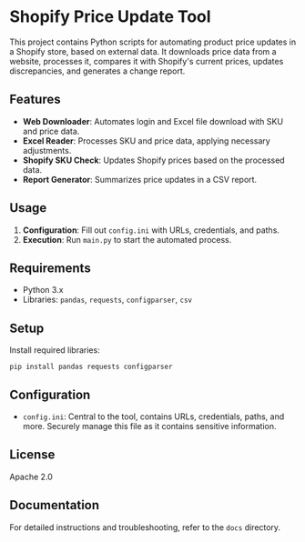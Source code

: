 
# Shopify Price Update Tool

This project contains Python scripts for automating product price updates in a Shopify store, based on external data. It downloads price data from a website, processes it, compares it with Shopify's current prices, updates discrepancies, and generates a change report.

## Features
- **Web Downloader**: Automates login and Excel file download with SKU and price data.
- **Excel Reader**: Processes SKU and price data, applying necessary adjustments.
- **Shopify SKU Check**: Updates Shopify prices based on the processed data.
- **Report Generator**: Summarizes price updates in a CSV report.

## Usage
1. **Configuration**: Fill out `config.ini` with URLs, credentials, and paths.
2. **Execution**: Run `main.py` to start the automated process.

## Requirements
- Python 3.x
- Libraries: `pandas`, `requests`, `configparser`, `csv`

## Setup
Install required libraries:
```
pip install pandas requests configparser
```

## Configuration
- `config.ini`: Central to the tool, contains URLs, credentials, paths, and more. Securely manage this file as it contains sensitive information.

## License
Apache 2.0

## Documentation
For detailed instructions and troubleshooting, refer to the `docs` directory.
